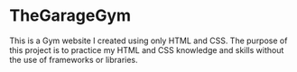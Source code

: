 # TheGarageGym
This is a Gym website I created using only HTML and CSS.
The purpose of this project is to practice my HTML and CSS knowledge and skills without the use of frameworks or libraries.

